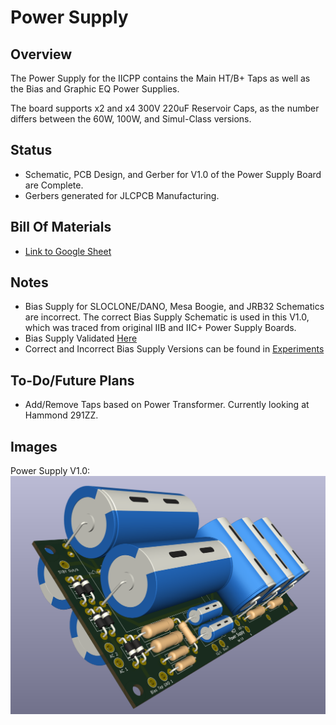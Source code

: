 # Power Supply

## Overview
The Power Supply for the IICPP contains the Main HT/B+ Taps as well as the Bias and Graphic EQ Power Supplies.

The board supports x2 and x4 300V 220uF Reservoir Caps, as the number differs between the 60W, 100W, and Simul-Class versions.

## Status
  - Schematic, PCB Design, and Gerber for V1.0 of the Power Supply Board are Complete.
  - Gerbers generated for JLCPCB Manufacturing.

## Bill Of Materials
  - [Link to Google Sheet](https://docs.google.com/spreadsheets/d/1ZE0vuGfygjLFiTaHai0WybOM6v7LY0qXNIPXHzz1JHo/edit?gid=810989497#gid=810989497)

## Notes
  - Bias Supply for SLOCLONE/DANO, Mesa Boogie, and JRB32 Schematics are incorrect. The correct Bias Supply Schematic is used in this V1.0, which was traced from original IIB and IIC+ Power Supply Boards.
  - Bias Supply Validated [Here](https://boogieforum.com/threads/iic-tune-up-and-restoration-updated.68183/)
  - Correct and Incorrect Bias Supply Versions can be found in [Experiments](../Experiments)
    
## To-Do/Future Plans
  - Add/Remove Taps based on Power Transformer. Currently looking at Hammond 291ZZ.

## Images
Power Supply V1.0:
![PowerSupplyV.10](../Images/PowerSupplyV1.0.png)
